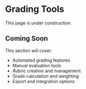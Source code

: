 # Grading Tools

This page is under construction.

## Coming Soon

This section will cover:
- Automated grading features
- Manual evaluation tools
- Rubric creation and management
- Grade calculation and weighting
- Export and integration options
